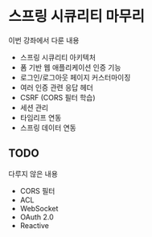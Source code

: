 # 스프링 시큐리티 마무리

이번 강좌에서 다룬 내용

- 스프링 시큐리티 아키텍처
- 폼 기반 웹 애플리케이션 인증 기능
- 로그인/로그아웃 페이지 커스터마이징
- 여러 인증 관련 응답 헤더
- CSRF (CORS 필터 학습)
- 세션 관리
- 타임리프 연동
- 스프링 데이터 연동

## TODO

다루지 않은 내용

- CORS 필터
- ACL
- WebSocket
- OAuth 2.0
- Reactive
